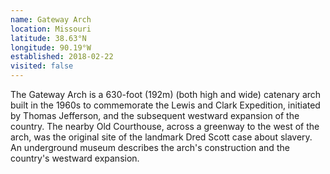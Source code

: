 ```yaml
---
name: Gateway Arch
location: Missouri
latitude: 38.63°N
longitude: 90.19°W
established: 2018-02-22
visited: false
---
```


The Gateway Arch is a 630-foot (192m) (both high and wide) catenary arch built in the 1960s to commemorate the Lewis and Clark Expedition, initiated by Thomas Jefferson, and the subsequent westward expansion of the country. The nearby Old Courthouse, across a greenway to the west of the arch, was the original site of the landmark Dred Scott case about slavery. An underground museum describes the arch's construction and the country's westward expansion.
